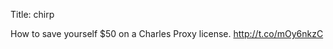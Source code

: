 Title: chirp

How to save yourself $50 on a Charles Proxy license. <a href="http://t.co/mOy6nkzC">http://t.co/mOy6nkzC</a>
